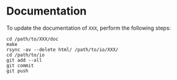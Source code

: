 # Documentation

To update the documentation of `XXX`, perform the following steps:

    cd /path/to/XXX/doc
    make
    rsync -av --delete html/ /path/to/io/XXX/
    cd /path/to/io
    git add --all
    git commit
    git push

